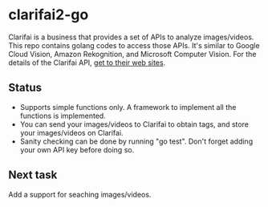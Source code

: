 # clarifai2-go
Clarifai is a business that provides a set of APIs to analyze images/videos.  This repo contains golang codes to access those APIs.  It's similar to Google Cloud Vision, Amazon Rekognition, and Microsoft Computer Vision.  For the details of the Clarifai API, [get to their web sites](https://clarifai.com/developer/).

## Status
* Supports simple functions only. A framework to implement all the functions is implemented.  
* You can send your images/videos to Clarifai to obtain tags, and store your images/videos on Clarifai.
* Sanity checking can be done by running "go test".  Don't forget adding your own API key before doing so.

## Next task
Add a support for seaching images/videos.
